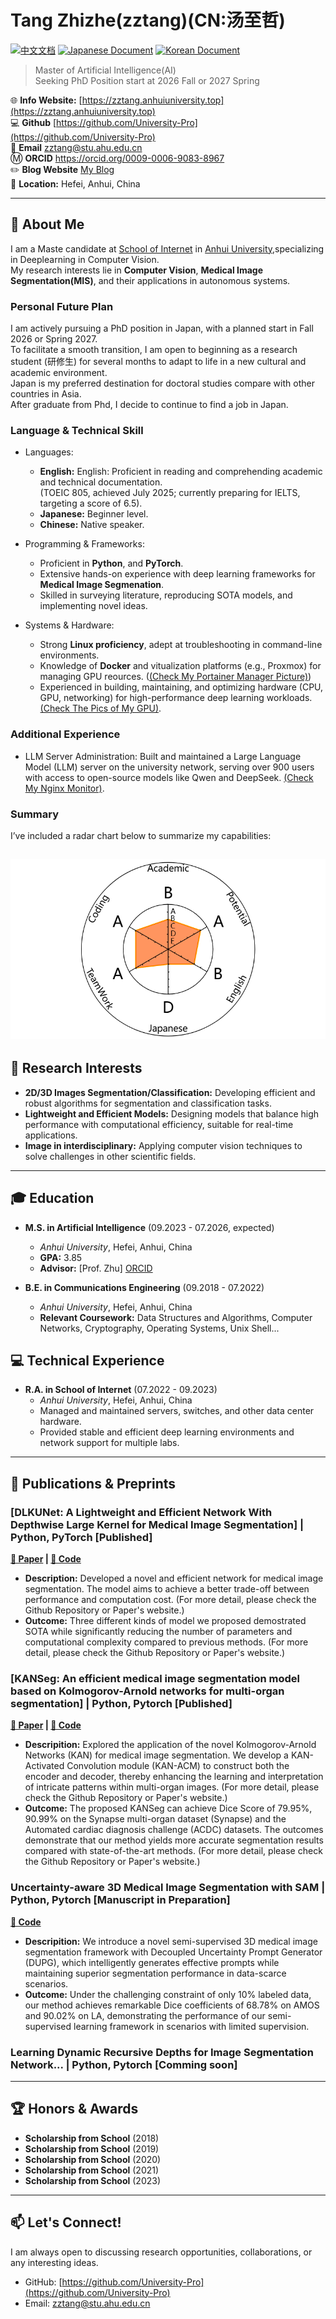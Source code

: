 # Tang Zhizhe(zztang)(CN:汤至哲)

[![中文文档](https://img.shields.io/badge/中文-文档-blue.svg)](./README_CN.md)
[![Japanese Document](https://img.shields.io/badge/English-Docs-orange.svg)](./README_JP.md)
[![Korean Document](https://img.shields.io/badge/Japanese-Docs-fedcba.svg)](./README_JP.md)

> Master of Artificial Intelligence(AI)  
> Seeking PhD Position start at 2026 Fall or 2027 Spring

🌐 **Info Website:** [https://zztang.anhuiuniversity.top](https://zztang.anhuiuniversity.top)  
💻 **Github** [https://github.com/University-Pro](https://github.com/University-Pro)  
📧 **Email** zztang@stu.ahu.edu.cn  
Ⓜ️ **ORCID** https://orcid.org/0009-0006-9083-8967  
✏️ **Blog Website** [My Blog](http://8.133.3.212)  
📍 **Location:** Hefei, Anhui, China

---

## 👋 About Me

I am a Maste candidate at [School of Internet](https://si.ahu.edu.cn/) in [Anhui University](https://www.ahu.edu.cn/),specializing in Deeplearning in Computer Vision.  
My research interests lie in **Computer Vision**, **Medical Image Segmentation(MIS)**, and their applications in autonomous systems.

### Personal Future Plan
I am actively pursuing a PhD position in Japan, with a planned start in Fall 2026 or Spring 2027.  
To facilitate a smooth transition, I am open to beginning as a research student (研修生) for several months to adapt to life in a new cultural and academic environment.  
Japan is my preferred destination for doctoral studies compare with other countries in Asia.  
After graduate from Phd, I decide to continue to find a job in Japan.

### Language & Technical Skill
* Languages:
    * **English:** English: Proficient in reading and comprehending academic and technical documentation.  
    (TOEIC 805, achieved July 2025; currently preparing for IELTS, targeting a score of 6.5).  
    * **Japanese:** Beginner level.
    * **Chinese:** Native speaker.  

* Programming & Frameworks:
    * Proficient in **Python**, and **PyTorch**.  
    * Extensive hands-on experience with deep learning frameworks for **Medical Image Segmenation**.  
    * Skilled in surveying literature, reproducing SOTA models, and implementing novel ideas.

* Systems & Hardware:
    * Strong **Linux proficiency**, adept at troubleshooting in command-line environments.
    * Knowledge of **Docker** and vitualization platforms (e.g., Proxmox) for managing GPU reources. ([(Check My Portainer Manager Picture)](./pictures/1.png))
    * Experienced in building, maintaining, and optimizing hardware (CPU, GPU, networking) for high-performance deep learning workloads.[(Check The Pics of My GPU)](./pictures/1.jpg).  

### Additional Experience
* LLM Server Administration: Built and maintained a Large Language Model (LLM) server on the university network, serving over 900 users with access to open-source models like Qwen and DeepSeek. [(Check My Nginx Monitor)](./pictures/2.png).  

### Summary
I’ve included a radar chart below to summarize my capabilities:  

![Radar Chat](pictures/3.png)
---

## 🔬 Research Interests

*   **2D/3D Images Segmentation/Classification:** Developing efficient and robust algorithms for segmentation and classification tasks.
*   **Lightweight and Efficient Models:** Designing models that balance high performance with computational efficiency, suitable for real-time applications.
*   **Image in interdisciplinary:** Applying computer vision techniques to solve challenges in other scientific fields.
---

## 🎓 Education

*   **M.S. in Artificial Intelligence** (09.2023 - 07.2026, expected)
    *   *Anhui University*, Hefei, Anhui, China
    *   **GPA:** 3.85
    *   **Advisor:** [Prof. Zhu] [ORCID](https://orcid.org/0000-0002-4001-1551)

*   **B.E. in Communications Engineering** (09.2018 - 07.2022)
    *   *Anhui University*, Hefei, Anhui, China
    *   **Relevant Coursework:** Data Structures and Algorithms, Computer Networks, Cryptography, Operating Systems, Unix Shell...

## 💻 Technical Experience

*   **R.A. in School of Internet** (07.2022 - 09.2023)
    *   *Anhui University*, Hefei, Anhui, China
    * Managed and maintained servers, switches, and other data center hardware.
    * Provided stable and efficient deep learning environments and network support for multiple labs.

---

## 📜 Publications & Preprints

### [DLKUNet: A Lightweight and Efficient Network With Depthwise Large Kernel for Medical Image Segmentation] | Python, PyTorch [Published]
**[🔗 Paper](https://onlinelibrary.wiley.com/doi/abs/10.1002/ima.70035) | [📂 Code](https://github.com/University-Pro/DLKUNet)**

*   **Description:**  Developed a novel and efficient network for medical image segmentation. The model aims to achieve a better trade-off between performance and computation cost. (For more detail, please check the Github Repository or Paper's website.)
*   **Outcome:** Three different kinds of model we proposed demostrated SOTA while significantly reducing the number of parameters and computational complexity compared to previous methods. (For more detail, please check the Github Repository or Paper's website.)

### [KANSeg: An efficient medical image segmentation model based on Kolmogorov-Arnold networks for multi-organ segmentation] | Python, Pytorch [Published]
**[🔗 Paper](https://www.sciencedirect.com/science/article/abs/pii/S1051200425004944) | [📂 Code](https://github.com/University-Pro/KANSeg)**

*   **Descripition:** Explored the application of the novel Kolmogorov-Arnold Networks (KAN) for medical image segmentation. We develop a KAN-Activated Convolution module (KAN-ACM) to construct both the encoder and decoder, thereby enhancing the learning and interpretation of intricate patterns within multi-organ images. (For more detail, please check the Github Repository or Paper's website.)
*   **Outcome:**  The proposed KANSeg can achieve Dice Score of 79.95%, 90.99% on the Synapse multi-organ dataset (Synapse) and the Automated cardiac diagnosis challenge (ACDC) datasets. The outcomes demonstrate that our method yields more accurate segmentation results compared with state-of-the-art methods. (For more detail, please check the Github Repository or Paper's website.)

### Uncertainty-aware 3D Medical Image Segmentation with SAM | Python, Pytorch [Manuscript in Preparation]
**[📂 Code](https://github.com/University-Pro/DLKUNet)**

*   **Descripition:** We introduce a novel semi-supervised 3D medical image segmentation framework with Decoupled Uncertainty Prompt Generator (DUPG), which intelligently generates effective prompts while maintaining superior segmentation performance in data-scarce scenarios. 
*   **Outcome:** Under the challenging constraint of only 10% labeled data, our method achieves remarkable Dice coefficients of 68.78% on AMOS and 90.02% on LA, demonstrating the performance of our semi-supervised learning framework in scenarios with limited supervision.

### Learning Dynamic Recursive Depths for Image Segmentation Network... | Python, Pytorch [Comming soon]

---

## 🏆 Honors & Awards

*   **Scholarship from School** (2018)
*   **Scholarship from School** (2019)
*   **Scholarship from School** (2020)
*   **Scholarship from School** (2021)
*   **Scholarship from School** (2023)

---

## 📫 Let's Connect!

I am always open to discussing research opportunities, collaborations, or any interesting ideas.

*   GitHub: [https://github.com/University-Pro](https://github.com/University-Pro)
*   Email: zztang@stu.ahu.edu.cn